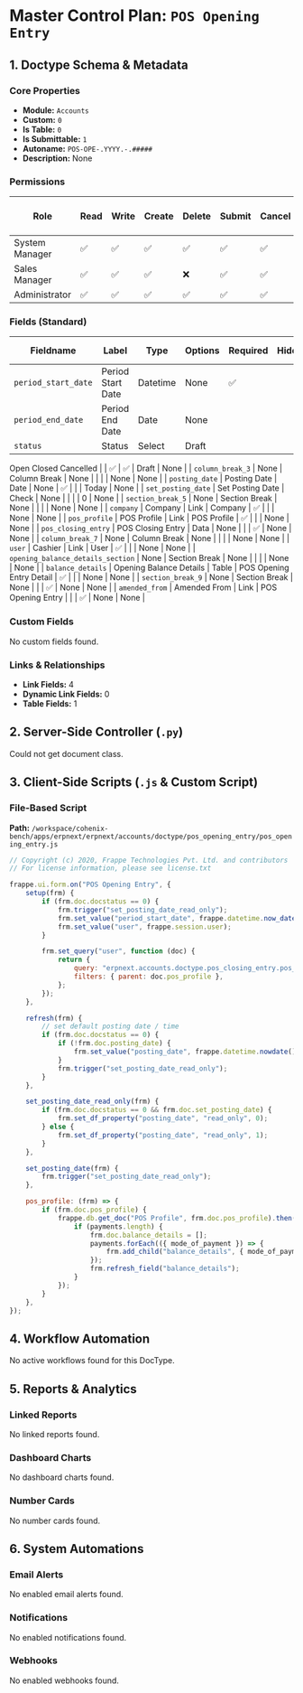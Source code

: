 # Master Control Plan: `POS Opening Entry`

## 1. Doctype Schema & Metadata

### Core Properties
- **Module:** `Accounts`
- **Custom:** `0`
- **Is Table:** `0`
- **Is Submittable:** `1`
- **Autoname:** `POS-OPE-.YYYY.-.#####`
- **Description:** None

### Permissions
| Role | Read | Write | Create | Delete | Submit | Cancel | Amend | Report | Import | Export | Print | Email | Share | Set User Perms |
|---|---|---|---|---|---|---|---|---|---|---|---|---|---|---|
| System Manager | ✅ | ✅ | ✅ | ✅ | ✅ | ✅ | ❌ | ✅ | ❌ | ✅ | ✅ | ✅ | ✅ | ❌ |
| Sales Manager | ✅ | ✅ | ✅ | ❌ | ✅ | ✅ | ❌ | ✅ | ❌ | ✅ | ✅ | ✅ | ✅ | ❌ |
| Administrator | ✅ | ✅ | ✅ | ✅ | ✅ | ✅ | ❌ | ✅ | ❌ | ✅ | ✅ | ✅ | ✅ | ❌ |


### Fields (Standard)
| Fieldname | Label | Type | Options | Required | Hidden | Read Only | Default | Description |
|---|---|---|---|---|---|---|---|---|
| `period_start_date` | Period Start Date | Datetime | None | ✅ |  |  | None | None |
| `period_end_date` | Period End Date | Date | None |  |  | ✅ | None | None |
| `status` | Status | Select | Draft
Open
Closed
Cancelled |  | ✅ | ✅ | Draft | None |
| `column_break_3` | None | Column Break | None |  |  |  | None | None |
| `posting_date` | Posting Date | Date | None | ✅ |  |  | Today | None |
| `set_posting_date` | Set Posting Date | Check | None |  |  |  | 0 | None |
| `section_break_5` | None | Section Break | None |  |  |  | None | None |
| `company` | Company | Link | Company | ✅ |  |  | None | None |
| `pos_profile` | POS Profile | Link | POS Profile | ✅ |  |  | None | None |
| `pos_closing_entry` | POS Closing Entry | Data | None |  |  | ✅ | None | None |
| `column_break_7` | None | Column Break | None |  |  |  | None | None |
| `user` | Cashier | Link | User | ✅ |  |  | None | None |
| `opening_balance_details_section` | None | Section Break | None |  |  |  | None | None |
| `balance_details` | Opening Balance Details | Table | POS Opening Entry Detail | ✅ |  |  | None | None |
| `section_break_9` | None | Section Break | None |  |  | ✅ | None | None |
| `amended_from` | Amended From | Link | POS Opening Entry |  |  | ✅ | None | None |


### Custom Fields
No custom fields found.


### Links & Relationships
- **Link Fields:** 4
- **Dynamic Link Fields:** 0
- **Table Fields:** 1

## 2. Server-Side Controller (`.py`)
Could not get document class.


## 3. Client-Side Scripts (`.js` & Custom Script)
### File-Based Script
**Path:** `/workspace/cohenix-bench/apps/erpnext/erpnext/accounts/doctype/pos_opening_entry/pos_opening_entry.js`
```javascript
// Copyright (c) 2020, Frappe Technologies Pvt. Ltd. and contributors
// For license information, please see license.txt

frappe.ui.form.on("POS Opening Entry", {
	setup(frm) {
		if (frm.doc.docstatus == 0) {
			frm.trigger("set_posting_date_read_only");
			frm.set_value("period_start_date", frappe.datetime.now_datetime());
			frm.set_value("user", frappe.session.user);
		}

		frm.set_query("user", function (doc) {
			return {
				query: "erpnext.accounts.doctype.pos_closing_entry.pos_closing_entry.get_cashiers",
				filters: { parent: doc.pos_profile },
			};
		});
	},

	refresh(frm) {
		// set default posting date / time
		if (frm.doc.docstatus == 0) {
			if (!frm.doc.posting_date) {
				frm.set_value("posting_date", frappe.datetime.nowdate());
			}
			frm.trigger("set_posting_date_read_only");
		}
	},

	set_posting_date_read_only(frm) {
		if (frm.doc.docstatus == 0 && frm.doc.set_posting_date) {
			frm.set_df_property("posting_date", "read_only", 0);
		} else {
			frm.set_df_property("posting_date", "read_only", 1);
		}
	},

	set_posting_date(frm) {
		frm.trigger("set_posting_date_read_only");
	},

	pos_profile: (frm) => {
		if (frm.doc.pos_profile) {
			frappe.db.get_doc("POS Profile", frm.doc.pos_profile).then(({ payments }) => {
				if (payments.length) {
					frm.doc.balance_details = [];
					payments.forEach(({ mode_of_payment }) => {
						frm.add_child("balance_details", { mode_of_payment });
					});
					frm.refresh_field("balance_details");
				}
			});
		}
	},
});

```




## 4. Workflow Automation
No active workflows found for this DocType.


## 5. Reports & Analytics
### Linked Reports
No linked reports found.


### Dashboard Charts
No dashboard charts found.


### Number Cards
No number cards found.


## 6. System Automations
### Email Alerts
No enabled email alerts found.


### Notifications
No enabled notifications found.


### Webhooks
No enabled webhooks found.
